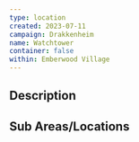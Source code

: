 ```yaml
---
type: location
created: 2023-07-11
campaign: Drakkenheim
name: Watchtower
container: false
within: Emberwood Village
---
```


## Description


## Sub Areas/Locations

<!-- QueryToSerialize: LIST FROM "DND - Drakkenheim/Locations" WHERE within = "Watchtower" -->

